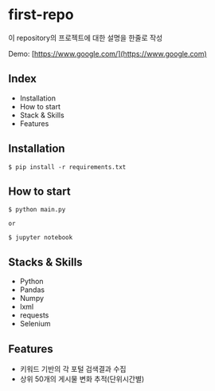 # first-repo

이 repository의 프로젝트에 대한 설명을 한줄로 작성

Demo: [https://www.google.com/](https://www.google.com)

## Index

- Installation
- How to start
- Stack & Skills
- Features

## Installation

```shell
$ pip install -r requirements.txt
```

## How to start

```shell
$ python main.py

or

$ jupyter notebook
```

## Stacks & Skills

- Python
- Pandas
- Numpy
- lxml
- requests
- Selenium

## Features

- 키워드 기반의 각 포털 검색결과 수집
- 상위 50개의 게시물 변화 추적(단위시간별)
